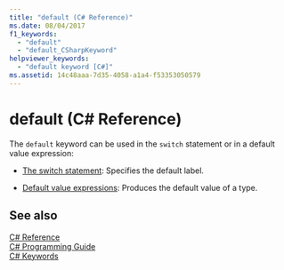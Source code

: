 ```yaml
---
title: "default (C# Reference)"
ms.date: 08/04/2017
f1_keywords: 
  - "default"
  - "default_CSharpKeyword"
helpviewer_keywords: 
  - "default keyword [C#]"
ms.assetid: 14c48aaa-7d35-4058-a1a4-f53353050579
---
```

# default (C# Reference)

The `default` keyword can be used in the `switch` statement or in a default value expression:

- [The switch statement](switch.md): Specifies the default label.

- [Default value expressions](../../programming-guide/statements-expressions-operators/default-value-expressions.md): Produces the default value of a type.

## See also

 [C# Reference](../index.md)  
 [C# Programming Guide](../../programming-guide/index.md)  
 [C# Keywords](index.md)  
